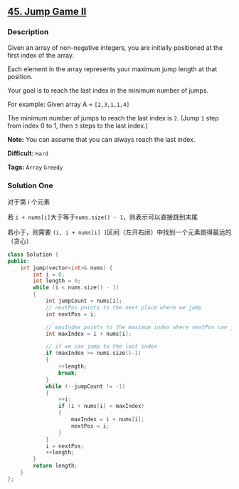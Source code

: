 ## [45. Jump Game II](https://leetcode.com/problems/jump-game-ii/#/description)

### Description

Given an array of non-negative integers, you are initially positioned at the first index of the array.

Each element in the array represents your maximum jump length at that position.

Your goal is to reach the last index in the minimum number of jumps.

For example:
Given array A = `[2,3,1,1,4]`

The minimum number of jumps to reach the last index is `2`. (Jump `1` step from index 0 to 1, then `3` steps to the last index.)

**Note:**
You can assume that you can always reach the last index.

**Difficult:** `Hard`

**Tags:** `Array` `Greedy`

### Solution One

对于第 i 个元素

若 `i + nums[i]`大于等于`nums.size() - 1`，则表示可以直接跳到末尾

若小于，则需要 `(i, i + nums[i] ]`区间（左开右闭）中找到一个元素跳得最远的（贪心）

```c++
class Solution {
public:
    int jump(vector<int>& nums) {
        int i = 0;
        int length = 0;
        while (i < nums.size() - 1)
        {
            int jumpCount = nums[i];
            // nextPos points to the next place where we jump
            int nextPos = i;

            // maxIndex points to the maximum index where nextPos can jump
            int maxIndex = i + nums[i];

            // if we can jump to the last index
            if (maxIndex >= nums.size()-1)
            {
                ++length;
                break;
            }
            while (--jumpCount != -1)
            {
                ++i;
                if (i + nums[i] > maxIndex)
                {
                    maxIndex = i + nums[i];
                    nextPos = i;
                }
            }
            i = nextPos;
            ++length;
        }
        return length;
    }
};
```
